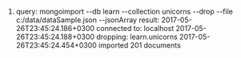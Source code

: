  1. query:
 mongoimport --db learn --collection unicorns --drop --file c:/data/dataSample.json --jsonArray
 	result:
	 	2017-05-26T23:45:24.186+0300    connected to: localhost
		2017-05-26T23:45:24.188+0300    dropping: learn.unicorns
		2017-05-26T23:45:24.454+0300    imported 201 documents